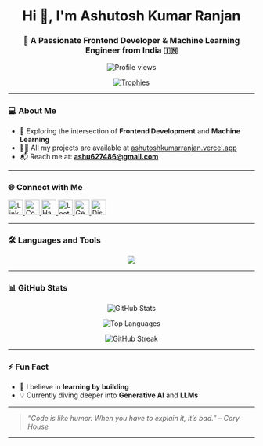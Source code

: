 <h1 align="center">Hi 👋, I'm Ashutosh Kumar Ranjan</h1>
<h3 align="center">🚀 A Passionate Frontend Developer & Machine Learning Engineer from India 🇮🇳</h3>

<p align="center">
  <img src="https://komarev.com/ghpvc/?username=ashutoshkumar18&label=Profile%20views&color=0e75b6&style=flat" alt="Profile views" />
</p>

<p align="center">
  <a href="https://github.com/ashutoshkumar18">
    <img src="https://github-profile-trophy.vercel.app/?username=ashutoshkumar18&theme=dracula&margin-w=10&no-bg=true" alt="Trophies" />
  </a>
</p>

---

### 💻 About Me

- 🎯 Exploring the intersection of **Frontend Development** and **Machine Learning**
- 👨‍💻 All my projects are available at [ashutoshkumarranjan.vercel.app](https://ashutoshkumarranjan.vercel.app)
- 📬 Reach me at: **ashu627486@gmail.com**

---

### 🌐 Connect with Me

<p align="left">
  <a href="https://linkedin.com/in/ashutoshkumarranjan" target="_blank">
    <img src="https://cdn.jsdelivr.net/npm/simple-icons@v3/icons/linkedin.svg" alt="LinkedIn" width="30" />
  </a>
  <a href="https://www.codechef.com/users/ashutoshkr_7" target="_blank">
    <img src="https://cdn.jsdelivr.net/npm/simple-icons@v3/icons/codechef.svg" alt="CodeChef" width="30" />
  </a>
  <a href="https://www.hackerrank.com/ashutoshranjan7" target="_blank">
    <img src="https://cdn.jsdelivr.net/npm/simple-icons@v3/icons/hackerrank.svg" alt="HackerRank" width="30" />
  </a>
  <a href="https://www.leetcode.com/ashutoshranjan_7" target="_blank">
    <img src="https://cdn.jsdelivr.net/npm/simple-icons@v3/icons/leetcode.svg" alt="LeetCode" width="30" />
  </a>
  <a href="https://auth.geeksforgeeks.org/user/ashutosh_ranjan206" target="_blank">
    <img src="https://cdn.jsdelivr.net/npm/simple-icons@v3/icons/geeksforgeeks.svg" alt="GeeksForGeeks" width="30" />
  </a>
  <a href="https://discord.gg/v7jZjtYHc3" target="_blank">
    <img src="https://cdn.jsdelivr.net/npm/simple-icons@v3/icons/discord.svg" alt="Discord" width="30" />
  </a>
</p>

---

### 🛠️ Languages and Tools

<p align="center">
  <img src="https://skillicons.dev/icons?i=python,java,cpp,c,html,css,javascript,react,nodejs,mongodb,mysql,postgresql,flask,docker,git,linux,tensorflow,pytorch,scikit-learn,opencv,seaborn,pandas,arduino" />
</p>

---

### 📊 GitHub Stats

<p align="center">
  <img src="https://github-readme-stats.vercel.app/api?username=ashutoshkumar18&show_icons=true&theme=radical" alt="GitHub Stats" />
</p>

<p align="center">
  <img src="https://github-readme-stats.vercel.app/api/top-langs/?username=ashutoshkumar18&layout=compact&theme=radical" alt="Top Languages" />
</p>

<p align="center">
  <img src="https://github-readme-streak-stats.herokuapp.com/?user=ashutoshkumar18&theme=radical" alt="GitHub Streak" />
</p>

---

### ⚡ Fun Fact

- 🧠 I believe in **learning by building**
- 💡 Currently diving deeper into **Generative AI** and **LLMs**

---

> _“Code is like humor. When you have to explain it, it’s bad.” – Cory House_

---
